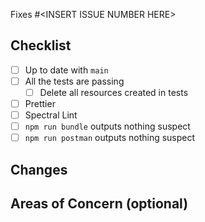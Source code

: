 Fixes #\<INSERT ISSUE NUMBER HERE\>

## Checklist

- [ ] Up to date with `main`
- [ ] All the tests are passing
  - [ ] Delete all resources created in tests
- [ ] Prettier
- [ ] Spectral Lint
- [ ] `npm run bundle` outputs nothing suspect
- [ ] `npm run postman` outputs nothing suspect

## Changes

## Areas of Concern (optional)
